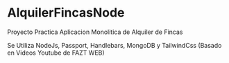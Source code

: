 # AlquilerFincasNode

Proyecto Practica Aplicacion Monolitica de Alquiler de Fincas 

Se Utiliza NodeJs, Passport, Handlebars, MongoDB y TailwindCss (Basado en Videos Youtube de FAZT WEB)
